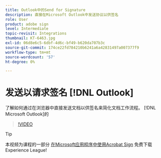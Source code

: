 ```yaml
---
title: Outlook中的Send for Signature
description: 直接在Microsoft Outlook中发送协议以供签名
role: User
product: adobe sign
level: Intermediate
topic-revisit: Integrations
thumbnail: KT-6463.jpg
exl-id: 06d8e6c5-6dbf-4d6c-bf49-b620da707b3c
source-git-commit: 174ce22fd784210b6241a6a42831497a007377f9
workflow-type: tm+mt
source-wordcount: '57'
ht-degree: 0%

---
```


# 发送以请求签名 [!DNL Outlook]

了解如何通过在浏览器中直接发送文档以供签名来简化文档工作流程。 [!DNL Microsoft Outlook]的

>[!VIDEO](https://video.tv.adobe.com/v/37839?hidetitle=true)

>[!TIP]
>
>本视频为课程的一部分 [在Microsoft应用程序中使用Acrobat Sign](https://experienceleague.adobe.com/?recommended=Sign-U-1-2020.2) 免费下载Experience League!
